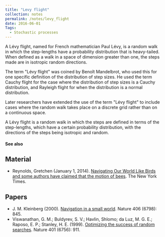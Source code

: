 ```yaml
---
title: "Levy flight"
collection: notes
permalink: /notes/levy_flight
date: 2016-06-01
Tags:
  - Stochastic processes
---
```


A Lévy flight, named for French mathematician Paul Lévy, is a random walk in which the step-lengths have a probability distribution that is heavy-tailed. When defined as a walk in a space of dimension greater than one, the steps made are in isotropic random directions.

The term "Lévy flight" was coined by Benoît Mandelbrot, who used this for one specific definition of the distribution of step sizes. He used the term Cauchy flight for the case where the distribution of step sizes is a Cauchy distribution, and Rayleigh flight for when the distribution is a normal distribution.

Later researchers have extended the use of the term "Lévy flight" to include cases where the random walk takes place on a discrete grid rather than on a continuous space.

A Lévy flight is a random walk in which the steps are defined in terms of the step-lengths, which have a certain probability distribution, with the directions of the steps being isotropic and random.


#### See also



## Material
* Reynolds, Gretchen (January 1, 2014). [Navigating Our World Like Birds and some authors have claimed that the motion of bees](http://well.blogs.nytimes.com/2014/01/01/navigating-our-world-like-birds-and-bees/). The New York Times.


## Papers
* J. M. Kleinberg (2000). [Navigation in a small world](http://www.nature.com/nature/journal/v406/n6798/full/406845a0.html). Nature 406 (6798): 845.
* Viswanathan, G. M.; Buldyrev, S. V.; Havlin, Shlomo; da Luz, M. G. E.; Raposo, E. P.; Stanley, H. E. (1999). [Optimizing the success of random searches](http://www.nature.com/nature/journal/v401/n6756/abs/401911a0.html). Nature 401 (6756): 911.




